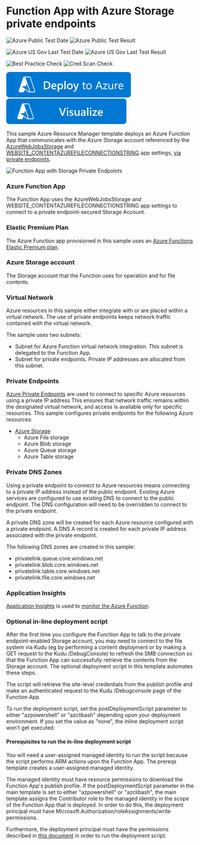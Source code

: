 # Function App with Azure Storage private endpoints

![Azure Public Test Date](https://azurequickstartsservice.blob.core.windows.net/badges/101-function-app-storage-private-endpoints/PublicLastTestDate.svg)
![Azure Public Test Result](https://azurequickstartsservice.blob.core.windows.net/badges/101-function-app-storage-private-endpoints/PublicDeployment.svg)

![Azure US Gov Last Test Date](https://azurequickstartsservice.blob.core.windows.net/badges/101-function-app-storage-private-endpoints/FairfaxLastTestDate.svg)
![Azure US Gov Last Test Result](https://azurequickstartsservice.blob.core.windows.net/badges/101-function-app-storage-private-endpoints/FairfaxDeployment.svg)

![Best Practice Check](https://azurequickstartsservice.blob.core.windows.net/badges/101-function-app-storage-private-endpoints/BestPracticeResult.svg)
![Cred Scan Check](https://azurequickstartsservice.blob.core.windows.net/badges/101-function-app-storage-private-endpoints/CredScanResult.svg)

[![Deploy To Azure](https://raw.githubusercontent.com/Azure/azure-quickstart-templates/master/1-CONTRIBUTION-GUIDE/images/deploytoazure.svg?sanitize=true)](https://portal.azure.com/#create/Microsoft.Template/uri/https%3A%2F%2Fraw.githubusercontent.com%2Fgabesmsft%2FFunctionAppWithStorageEndpointsARM%2Fmaster%2Fazuredeploy.json)  [![Visualize](https://raw.githubusercontent.com/Azure/azure-quickstart-templates/master/1-CONTRIBUTION-GUIDE/images/visualizebutton.svg?sanitize=true)](http://armviz.io/#/?load=https%3A%2F%2Fraw.githubusercontent.com%2Fgabesmsft%2FFunctionAppWithStorageEndpointsARM%2Fmaster%2Fazuredeploy.json)

This sample Azure Resource Manager template deploys an Azure Function App that communicates with the Azure Storage account referenced by the [AzureWebJobsStorage](https://docs.microsoft.com/azure/azure-functions/functions-app-settings#azurewebjobsstorage) and [WEBSITE_CONTENTAZUREFILECONNECTIONSTRING](https://docs.microsoft.com/azure/azure-functions/functions-app-settings#website_contentazurefileconnectionstring) app settings, [via private endpoints](https://docs.microsoft.com/en-us/azure/azure-functions/functions-networking-options#private-endpoints). 

![Function App with Storage Private Endpoints](/101-function-app-storage-private-endpoints/images/function-app-storage-privateendponts.png) 

### Azure Function App

The Function App uses the AzureWebJobsStorage and WEBSITE_CONTENTAZUREFILECONNECTIONSTRING app settings to connect to a private endpoint-secured Storage Account.

### Elastic Premium Plan

The Azure Function app provisioned in this sample uses an [Azure Functions Elastic Premium plan](https://docs.microsoft.com/azure/azure-functions/functions-premium-plan#features). 

### Azure Storage account

The Storage account that the Function uses for operation and for file contents. 


### Virtual Network

Azure resources in this sample either integrate with or are placed within a virtual network. The use of private endpoints keeps network traffic contained with the virtual network.

The sample uses two subnets:

- Subnet for Azure Function virtual network integration.  This subnet is delegated to the Function App.
- Subnet for private endpoints.  Private IP addresses are allocated from this subnet.

### Private Endpoints

[Azure Private Endpoints](https://docs.microsoft.com/azure/private-link/private-endpoint-overview) are used to connect to specific Azure resources using a private IP address  This ensures that network traffic remains within the designated virtual network, and access is available only for specific resources.  This sample configures private endpoints for the following Azure resources:

- [Azure Storage](https://docs.microsoft.com/azure/storage/common/storage-private-endpoints)
  - Azure File storage
  - Azure Blob storage
  - Azure Queue storage
  - Azure Table storage
  
### Private DNS Zones

Using a private endpoint to connect to Azure resources means connecting to a private IP address instead of the public endpoint.  Existing Azure services are configured to use existing DNS to connect to the public endpoint.  The DNS configuration will need to be overridden to connect to the private endpoint.

A private DNS zone will be created for each Azure resource configured with a private endpoint.  A DNS A record is created for each private IP address associated with the private endpoint. 

The following DNS zones are created in this sample:

- privatelink.queue.core.windows.net
- privatelink.blob.core.windows.net
- privatelink.table.core.windows.net
- privatelink.file.core.windows.net

### Application Insights

[Application Insights](https://docs.microsoft.com/azure/azure-monitor/app/app-insights-overview) is used to [monitor the Azure Function](https://docs.microsoft.com/azure/azure-functions/functions-monitoring).

### Optional in-line deployment script

After the first time you configure the Function App to talk to the private endpoint-enabled Storage account, you may need to connect to the file system via Kudu (eg by performing a content deployment or by making a GET request to the Kudu /DebugConsole) to refresh the SMB connection so that the Function App can successfully retrieve the contents from the Storage account. The optional deployment script in this template automates these steps.

The script will retrieve the site-level credentials from the publish profile and make an authenticated request to the Kudu /Debugconsole page of the Function App.

To run the deployment script, set the postDeploymentScript parameter to either "azpowershell" or "azclibash" depending upon your deployment environment. If you set the value as "none", the inline deployment script won't get executed.

#### Prerequisites to run the in-line deployment script

You will need a user-assigned managed identity to run the script because the script performs ARM actions upon the Function App. The prereqs template creates a user-assigned managed identity.

The managed identity must have resource permissions to download the Function App's publish profile. If the postDeploymentScript parameter in the main template is set to either "azpowershell" or "azclibash", the main template assigns the Contributor role to the managed identity in the scope of the Function App that is deployed. In order to do this, the deployment principal must have Microsoft.Authorization/roleAssignments/write permissions.

Furthermore, the deployment principal must have the permissions described in [this document](https://docs.microsoft.com/en-us/azure/azure-resource-manager/templates/deployment-script-template#configure-the-minimum-permissions) in order to run the deployment script.